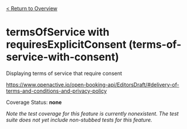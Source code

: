 [< Return to Overview](../../README.md)
# termsOfService with requiresExplicitConsent (terms-of-service-with-consent)

Displaying terms of service that require consent


https://www.openactive.io/open-booking-api/EditorsDraft/#delivery-of-terms-and-conditions-and-privacy-policy

Coverage Status: **none**


*Note the test coverage for this feature is currently nonexistent. The test suite does not yet include non-stubbed tests for this feature.*



